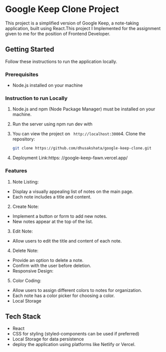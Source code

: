 # Google Keep Clone Project

This project is a simplified version of Google Keep, a note-taking application, built using React.This project I Implemented for the assignment given to me for the position of Frontend Developer. 

## Getting Started

Follow these instructions to run the application locally.

### Prerequisites

- Node.js installed on your machine

### Instruction to run Locally

1. Node.js and npm (Node Package Manager) must be installed on your machine.
2. Run the server using npm run dev with 
3. You can view the project on ` http://localhost:3000`4.  Clone the repository:

   ```bash
   git clone https://github.com/dhusakshata/google-keep-clone.git
   
5. Deployment Link:https: //google-keep-fawn.vercel.app/


### Features

1. Note Listing:

- Display a visually appealing list of notes on the main page.
- Each note includes a title and content.

2. Create Note:

- Implement a button or form to add new notes.
- New notes appear at the top of the list.

3. Edit Note:

- Allow users to edit the title and content of each note.

4. Delete Note:

- Provide an option to delete a note.
- Confirm with the user before deletion.
- Responsive Design:

5. Color Coding:

- Allow users to assign different colors to notes for organization.
- Each note has a color picker for choosing a color.
- Local Storage

## Tech Stack
- React
- CSS for styling (styled-components can be used if preferred)
- Local Storage for data persistence
- deploy the application using platforms like Netlify or Vercel.